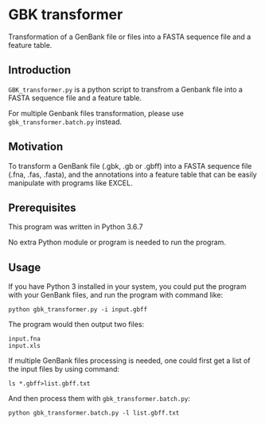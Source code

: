 # GBK transformer
Transformation of a GenBank file or files into a FASTA sequence file and a feature table.

## Introduction

`GBK_transformer.py` is a python script to transfrom a Genbank file into a FASTA sequence file and a feature table.

For multiple Genbank files transformation, please use `gbk_transformer.batch.py` instead.

## Motivation

To transform a GenBank file (.gbk, .gb or .gbff) into a FASTA sequence file (.fna, .fas, .fasta), and the annotations into a feature table that can be easily manipulate with programs like EXCEL.

## Prerequisites

This program was written in Python 3.6.7

No extra Python module or program is needed to run the program.

## Usage
If you have Python 3 installed in your system, you could put the program with your GenBank files, and run the program with command like:

    python gbk_transformer.py -i input.gbff

The program would then output two files: 

    input.fna
    input.xls

If multiple GenBank files processing is needed, one could first get a list of the input files by using command:

    ls *.gbff>list.gbff.txt

And then process them with `gbk_transformer.batch.py`:

    python gbk_transformer.batch.py -l list.gbff.txt
